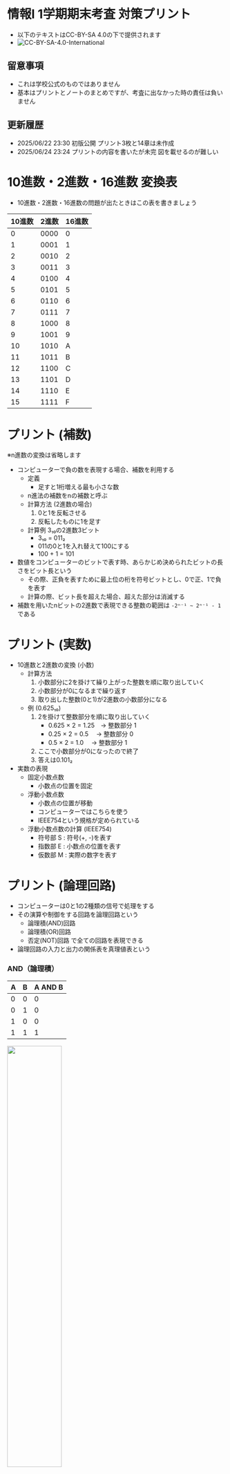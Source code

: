 # 情報I 1学期期末考査 対策プリント
- 以下のテキストはCC-BY-SA 4.0の下で提供されます
- ![CC-BY-SA-4.0-International](https://creativecommons.jp/wp-content/uploads/2015/04/by-sa.png?w=297)

## 留意事項
- これは学校公式のものではありません
- 基本はプリントとノートのまとめですが、考査に出なかった時の責任は負いません

## 更新履歴
- 2025/06/22 23:30 初版公開 プリント3枚と14章は未作成
- 2025/06/24 23:24 プリントの内容を書いたが未完 図を載せるのが難しい

# 10進数・2進数・16進数 変換表
- 10進数・2進数・16進数の問題が出たときはこの表を書きましょう

| 10進数 | 2進数 | 16進数 |
|----|------|---|
| 0  | 0000 | 0 |
| 1  | 0001 | 1 |
| 2  | 0010 | 2 |
| 3  | 0011 | 3 |
| 4  | 0100 | 4 |
| 5  | 0101 | 5 |
| 6  | 0110 | 6 |
| 7  | 0111 | 7 |
| 8  | 1000 | 8 |
| 9  | 1001 | 9 |
| 10 | 1010 | A |
| 11 | 1011 | B |
| 12 | 1100 | C |
| 13 | 1101 | D |
| 14 | 1110 | E |
| 15 | 1111 | F |


# プリント (補数)
※n進数の変換は省略します
- コンピューターで負の数を表現する場合、補数を利用する
    - 定義
        - 足すと1桁増える最も小さな数
    - n進法の補数をnの補数と呼ぶ    
    - 計算方法 (2進数の場合)
        1. 0と1を反転させる
        2. 反転したものに1を足す
    - 計算例 3₁₀の2進数3ビット
        - 3₁₀ = 011₂
        - 011の0と1を入れ替えて100にする
        - 100 + 1 = 101
- 数値をコンピューターのビットで表す時、あらかじめ決められたビットの長さをビット長という
    - その際、正負を表すために最上位の桁を符号ビットとし、0で正、1で負を表す
    - 計算の際、ビット長を超えた場合、超えた部分は消滅する
- 補数を用いたnビットの2進数で表現できる整数の範囲は `-2ⁿ⁻¹ ~ 2ⁿ⁻¹ - 1`である

# プリント (実数)
- 10進数と2進数の変換 (小数)
    - 計算方法
        1. 小数部分に2を掛けて繰り上がった整数を順に取り出していく
        2. 小数部分が0になるまで繰り返す
        3. 取り出した整数(0と1)が2進数の小数部分になる
    - 例 (0.625₁₀)
        1. 2を掛けて整数部分を順に取り出していく
            - 0.625 × 2 = 1.25　→ 整数部分 1
            - 0.25 × 2 = 0.5　 → 整数部分 0
            - 0.5 × 2 = 1.0　 → 整数部分 1
        2. ここで小数部分が0になったので終了
        3. 答えは0.101₂
- 実数の表現
    - 固定小数点数
        - 小数点の位置を固定
    -  浮動小数点数
        - 小数点の位置が移動
        - コンピューターではこちらを使う
        - IEEE754という規格が定められている
    - 浮動小数点数の計算 (IEEE754)
        - 符号部 S : 符号(+, -)を表す
        - 指数部 E : 小数点の位置を表す
        - 仮数部 M : 実際の数字を表す 

# プリント (論理回路)
- コンピューターは0と1の2種類の信号で処理をする
- その演算や制御をする回路を論理回路という
    - 論理積(AND)回路
    - 論理積(OR)回路
    - 否定(NOT)回路
    で全ての回路を表現できる
- 論理回路の入力と出力の関係表を真理値表という

### AND（論理積）

| A | B | A AND B |
|---|---|----------|
| 0 | 0 |    0     |
| 0 | 1 |    0     |
| 1 | 0 |    0     |
| 1 | 1 |    1     |

<img src="./resource/AND.png" width="50%">

### OR（論理和）

| A | B | A OR B |
|---|---|---------|
| 0 | 0 |   0     |
| 0 | 1 |   1     |
| 1 | 0 |   1     |
| 1 | 1 |   1     |

<img src="./resource/OR.png" width="50%">

### NOT（否定）

| A | NOT A |
|---|--------|
| 0 |   1    |
| 1 |   0    |

<img src="./resource/NOT.png" width="50%">

### NAND（否定論理積）

| A | B | A NAND B |
|---|---|-----------|
| 0 | 0 |     1     |
| 0 | 1 |     1     |
| 1 | 0 |     1     |
| 1 | 1 |     0     |

<img src="./resource/NAND.png" width="50%">

### NOR（否定論理和）

| A | B | A NOR B |
|---|---|----------|
| 0 | 0 |    1     |
| 0 | 1 |    0     |
| 1 | 0 |    0     |
| 1 | 1 |    0     |

<img src="./resource/NOR.png" width="50%">

### XOR（排他的論理和）

| A | B | A XOR B |
|---|---|----------|
| 0 | 0 |    0     |
| 0 | 1 |    1     |
| 1 | 0 |    1     |
| 1 | 1 |    0     |

<img src="./resource/XOR.png" width="50%">

# 10. デジタル情報の特徴
## Point
- アナログ
    - 連続的・細かな表現、再現性なし
- デジタル
    - 離散的・復元・再現可能な表現、細かな表現ができない
- コンピューターのデジタル表現
    - すべての情報を0と1で表現
    - 2進法
        - 0と1の組み合わせで数を表現
    - 2進数
        - 2進法で表した数値

## ノート補足
- アナログ
    - ノイズが加わると完全除去ができない
- デジタル
    - アナログ波形をはっきりした変化に置き換えている
    - ノイズが加わっても完全除去できる
    - 情報の品質を維持しやすい
        - CD(デジタル媒体)はコピーを繰り返してもノイズが入らない
    - 数値化されるため、修正・編集などの加工が容易
    - セキュリティ向上のための暗号化ができる

- 2進法・2進数
    - 0と1で表す
    - コンピューターでは電圧の高低で0と1を表している
    - CDではピット・ランド(高低差)を使い、高さが変わるところを1、変わらないところを0としている

- 情報量とその単位
    - ビット
        - 最小単位
        - 2進数の1桁に相当
        - 2通りの情報を表現
    - バイト
        - 8ビット = 1バイト
        - 単位はB(Byteの頭文字)
        - 例えば3Bの時、3バイト -> 24ビットとなるので、2²⁴通りの情報を表現できる
    - 接頭辞
        - 1024B (2¹⁰B) -> 1KB
        - 1024KB (2²⁰B) -> 1MB

# 11. 数値と文字の表現
## Point
- 16進数
    - 0~9に加えてA~Fの16種類の文字で表す
    - 2進数4桁を16進数1桁で表せる
- 補数
    - 整数nに整数mを足した時、桁が繰り上がる値の中で最も小さいm
    - 引き算を足し算だけで計算するための表し方
- 浮動小数点数
    - 小数点の位置を動かし、コンピューター上で実数を効率よく表現するための方法
    - 一般的にIEEE754という標準規格で定められた方法で表現する
- 文字コード
    - 2進数で文字を表すための規則
    - JIS、UTF-8、EUC-JPなどの種類がある
    - JISコードでは英数字は1バイト、漢字等は2バイトで1文字を表す
    - 別の種類の文字コードで文字を読み込むと文字化けする

# 12. 演算の仕組み
- プリントの内容と被るため省略

# 13. 音の表現
## Point
- 音
    - 周波数 (単位:Hz)
        - 1秒間に含まれる波の数
    - 周期 (単位:秒)
        - 1個の波が伝わる時間
- 標本化 (サンプリング)
        - 音波を決まった間隔(標本化周期;単位:秒)で区切り、音の振れの値を取り出す処理
    - 標本化周波数 (単位:Hz)
        - 標本化周期の逆数
        - 1秒間に標本化する回数
- 量子化
    - アナログ音声信号をデジタルに変換する処理
    - 波の振幅を決まった段階数で表現
- 量子化ビット数
    - 量子化の段階数を決める数値
    - 一般にnビットで2ⁿ段階
- 符号化
    - 量子化した値を2進数で表現する処理
- PCM方式
    - パルス符号変調(Pulse Code Modulation)の略
    - 標本化・量子化・符号化の一連の処理のこと

## ノート補足
- 音のデジタル化手順 (PCM方式)
    - 標本化(サンプリング) (区切る) -> 量子化(数値化) -> 符号化 (2進数)
- 音質の比較 (ノート4⃣のまとめ)
    - 標本化周波数44100Hzで標本化するCDは1秒間に44100回標本化される
    - 標本化周期は標本化周波数の逆数なので、1÷44100=0.000023秒となる
    - 量子化ビット数は16ビットなので、段階の数は2¹⁶段階となる
    - 標本化周波数が大きいほど音質が良い

- 波形の問題についてはこの中で表すのが技術的に難しいため、別ページを公開予定です

# Excelの使い方
- 四角のマスのことをセルと呼ぶ
- 列(上部)のアルファベットと行(左端)の数字を使ってセルの場所(セル番地)を表す
    - 例: A1, B5, S30
- `=`を使って計算を始める
- `=セル番地1+セル番地2-セル番地3...`で四則演算
    - `+`が足し算、`-`が引き算、`*`が掛け算、`/`が割り算
- `=関数名(セル番地1, セル番地2)`でセル番地1~2の間の全てのセルの数値を対象として各関数の計算が行われる
    - 関数の種類
        - `SUM`
            - 範囲内の数値を合計
        - `AVERAGE`
            - 範囲内の数値の平均を計算
        - `MAX`/`MIN`
            - 範囲内の数値の最大値/最小値を表示